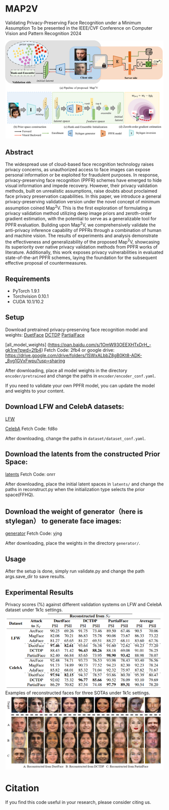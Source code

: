﻿# MAP2V

Validating Privacy-Preserving Face Recognition under a Minimum Assumption
To be presented in the IEEE/CVF Conference on Computer Vision and Pattern Recognition 2024

![Overview of the proposed Map2V. ](/imgs/pipeline.png)

## Abstract

The widespread use of cloud-based face recognition technology raises privacy concerns, as unauthorized access to face images can expose personal information or be exploited for fraudulent purposes.  In response, privacy-preserving face recognition (PPFR) schemes  have emerged to hide visual information and impede recovery. However, their privacy validation methods, built on unrealistic assumptions, raise doubts about proclaimed face privacy preservation capabilities. In this paper, we introduce a general privacy-preserving validation version under the novel concept of minimum assumption coined Map$^2$V. This is the first exploration of formulating a privacy validation method utilizing deep image priors and zeroth-order gradient estimation, with the potential to serve as a generalizable tool for PPFR evaluation. Building upon Map$^2$V, we comprehensively validate the anti-privacy inference capability of PPFRs through a combination of human and machine vision. The results of experiments and analysis demonstrate the effectiveness and generalizability of the proposed Map$^2$V, showcasing its superiority over native privacy validation methods from PPFR works of literature. Additionally, this work exposes privacy vulnerabilities in evaluated state-of-the-art PPFR schemes, laying the foundation for the subsequent effective proposal of countermeasures.

## Requirements
-   PyTorch 1.9.1
-   Torchvision 0.10.1
-   CUDA 10.1/10.2

## Setup

Download pretrained privacy-preserving face recognition model and weights:
[DuetFace](https://github.com/Tencent/TFace/tree/master/recognition/tasks/duetface)
[DCTDP](https://github.com/Tencent/TFace/tree/master/recognition/tasks/dctdp)
[PartialFace](https://github.com/Tencent/TFace)

[all_model_weights] (https://pan.baidu.com/s/1OmW93OEEXHTxDrH_-gk1rw?pwd=2fb4) Fetch Code: 2fb4
or google drive: https://drive.google.com/drive/folders/1SWxALbbZ8gB0Kt8-ADK-_8vg1GVxFwpu?usp=sharing

After downloading,  place all model weights in the directory  `encoder/pretrained` and change the paths in `encoder/encoder_conf.yaml`.

If you need to validate your own PPFR model, you can update the model and weights to your content.

## Download LFW and CelebA datasets:

[LFW](https://drive.google.com/file/d/1lckCEDPjOFAyJRjpdWnfseqI50_yEXAW/view)

[CelebA](https://pan.baidu.com/s/1rr98LKIDl9e0URIr6yKMeQ?pwd=fd8o ) Fetch Code: fd8o


After downloading, change the paths in `dataset/dataset_conf.yaml`.

## Download the latents from the constructed Prior Space:

[latents](https://pan.baidu.com/s/1oiuMn5PzmE3vmyCVPLUtNw?pwd=onrr )  Fetch Code: onrr

After downloading, place the initial latent spaces in `latents/` and change the paths in reconstruct.py when the initialization type selects the prior space(FFHQ).

## Download the weight of generator（here is stylegan） to generate face images:
[generator](https://pan.baidu.com/s/1iLe4kgAwmA_BcN9bY0iZSA?pwd=yjng) Fetch Code: yjng

After downloading,  place the weights in the directory  `generator/`.

## Usage

After the setup is done, simply run validate.py and change the path args.save_dir to save results. 

## Experimental Results
Privacy scores (%) against different validation systems on  LFW and CelebA dataset under 1k1c settings.
![输入图片说明](/imgs/results1.png)
Examples of reconstructed faces for three SOTAs under 1k1c settings.
![输入图片说明](/imgs/results.png)

#  Citation
If you find this code useful in your research, please consider citing us.

